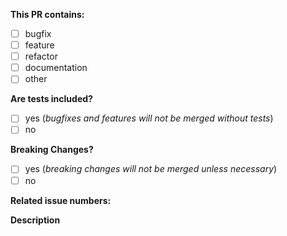 <!--
Thanks for opening a pull request!

If you remove or skip this template, your pull request will be closed.

PR requirements:
* Follow the contributor guidelines.
* Include tests to illustrate the problem this PR resolves.
* Update the documentation where necessary.

Please place an x (no spaces - [x]) in all [ ] that apply.
-->

**This PR contains:**
- [ ] bugfix
- [ ] feature
- [ ] refactor
- [ ] documentation
- [ ] other

**Are tests included?**
- [ ] yes (_bugfixes and features will not be merged without tests_)
- [ ] no

**Breaking Changes?**
- [ ] yes (_breaking changes will not be merged unless necessary_)
- [ ] no

**Related issue numbers:**

<!--
If this PR resolves any issues, list them as

  resolves #123

where 123 is the issue number. GitHub automatically handles closing the linked issue once the PR is merged.
-->

**Description**
<!-- A clear and consice description of the problem being solved. -->
